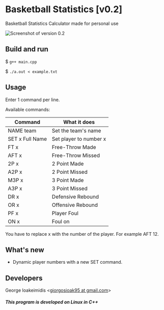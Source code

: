 # Basketball Statistics [v0.2] #
Basketball Statistics Calculator made for personal use

![Screenshot of version 0.2](https://i.imgur.com/drNKOcK.png)

## Build and run ##

$ <code>g++ main.cpp</code>

$ <code>./a.out < example.txt</code>

## Usage ##

Enter 1 command per line.

Available commands: 

| Command           | What it does          |
| ----------------- | --------------------- |
| NAME team         | Set the team's name   |
| SET x Full Name   | Set player to number x|    |
| FT x              | Free-Throw Made       |
| AFT x             | Free-Throw Missed     |
| 2P x              | 2 Point Made          |
| A2P x             | 2 Point Missed        |
| M3P x             | 3 Point Made          |
| A3P x             | 3 Point Missed        |
| DR x              | Defensive Rebound     |
| OR x              | Offensive Rebound     |
| PF x              | Player Foul           |
| ON x              | Foul on               |

You have to replace x with the number of the player. For example AFT 12.

## What's new ##

* Dynamic player numbers with a new SET command.

## Developers ##

George Ioakeimidis <[giorgosioak95 at gmail.com](mailto:giorgosioak95@gmail.com?Subject=gtkshutdown)>

##### _This program is developed on Linux in C++_ #####
